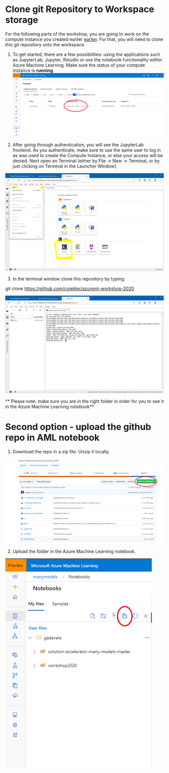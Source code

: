 # Clone git Repository to Workspace storage

For the following parts of the workshop, you are going to work on the compute instance you created earlier [earlier](1-setup-compute.md). For that, you will need to clone this git repository onto the workspace.

1. To get started, there are a few possibilities: using the applications such as JupyterLab, Jupyter, Rstudio or use the notebook functionality within Azure Machine Learning. Make sure the status of your compute instance is **running**.
![Compute notebook](computes_view.png)


2. After going through authentication, you will see the JupyterLab frontend. As you authenticate, make sure to use the same user to log in as was used to create the Compute Instance, or else your access will be denied. Next open an Terminal (either by File -> New -> Terminal, or by just clicking on Terminal in the Launcher Window).

![notebook](notebook.png)

3. In the terminal window clone this repository by typing:

git clone https://github.com/csiebler/azureml-workshop-2020


![jupyter](clone_jupyter.png)

** Please note: make sure you are in the right folder in order for you to see it in the Azure Machine Learning notebook**

# Second option - upload the github repo in AML notebook

1. Download the repo in a zip file. Unzip it locally.

![clone_github](clone_github.png)

2. Upload the folder in the Azure Machine Learning notebook.

![notebook_upload](notebook_upload.png)

